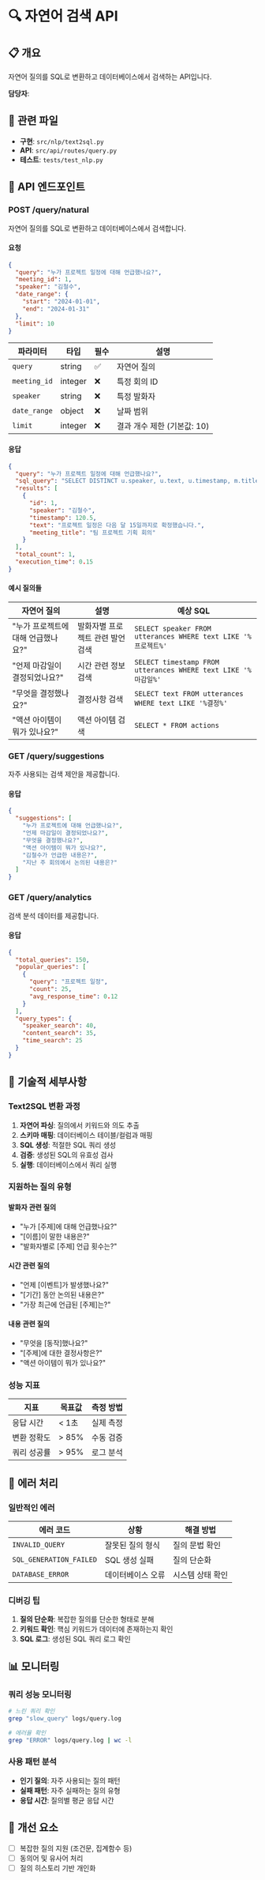 # 🔍 자연어 검색 API

## 📋 개요

자연어 질의를 SQL로 변환하고 데이터베이스에서 검색하는 API입니다.

**담당자**: 

## 🔗 관련 파일

- **구현**: `src/nlp/text2sql.py`
- **API**: `src/api/routes/query.py`
- **테스트**: `tests/test_nlp.py`

## 📡 API 엔드포인트

### POST /query/natural

자연어 질의를 SQL로 변환하고 데이터베이스에서 검색합니다.

#### 요청

```json
{
  "query": "누가 프로젝트 일정에 대해 언급했나요?",
  "meeting_id": 1,
  "speaker": "김철수",
  "date_range": {
    "start": "2024-01-01",
    "end": "2024-01-31"
  },
  "limit": 10
}
```

| 파라미터 | 타입 | 필수 | 설명 |
|----------|------|------|------|
| `query` | string | ✅ | 자연어 질의 |
| `meeting_id` | integer | ❌ | 특정 회의 ID |
| `speaker` | string | ❌ | 특정 발화자 |
| `date_range` | object | ❌ | 날짜 범위 |
| `limit` | integer | ❌ | 결과 개수 제한 (기본값: 10) |

#### 응답

```json
{
  "query": "누가 프로젝트 일정에 대해 언급했나요?",
  "sql_query": "SELECT DISTINCT u.speaker, u.text, u.timestamp, m.title as meeting_title FROM utterances u JOIN meetings m ON u.meeting_id = m.id WHERE u.text LIKE '%프로젝트%' AND u.text LIKE '%일정%' ORDER BY u.timestamp",
  "results": [
    {
      "id": 1,
      "speaker": "김철수",
      "timestamp": 120.5,
      "text": "프로젝트 일정은 다음 달 15일까지로 확정했습니다.",
      "meeting_title": "팀 프로젝트 기획 회의"
    }
  ],
  "total_count": 1,
  "execution_time": 0.15
}
```

#### 예시 질의들

| 자연어 질의 | 설명 | 예상 SQL |
|-------------|------|----------|
| "누가 프로젝트에 대해 언급했나요?" | 발화자별 프로젝트 관련 발언 검색 | `SELECT speaker FROM utterances WHERE text LIKE '%프로젝트%'` |
| "언제 마감일이 결정되었나요?" | 시간 관련 정보 검색 | `SELECT timestamp FROM utterances WHERE text LIKE '%마감일%'` |
| "무엇을 결정했나요?" | 결정사항 검색 | `SELECT text FROM utterances WHERE text LIKE '%결정%'` |
| "액션 아이템이 뭐가 있나요?" | 액션 아이템 검색 | `SELECT * FROM actions` |

### GET /query/suggestions

자주 사용되는 검색 제안을 제공합니다.

#### 응답

```json
{
  "suggestions": [
    "누가 프로젝트에 대해 언급했나요?",
    "언제 마감일이 결정되었나요?",
    "무엇을 결정했나요?",
    "액션 아이템이 뭐가 있나요?",
    "김철수가 언급한 내용은?",
    "지난 주 회의에서 논의된 내용은?"
  ]
}
```

### GET /query/analytics

검색 분석 데이터를 제공합니다.

#### 응답

```json
{
  "total_queries": 150,
  "popular_queries": [
    {
      "query": "프로젝트 일정",
      "count": 25,
      "avg_response_time": 0.12
    }
  ],
  "query_types": {
    "speaker_search": 40,
    "content_search": 35,
    "time_search": 25
  }
}
```

## 🔧 기술적 세부사항

### Text2SQL 변환 과정

1. **자연어 파싱**: 질의에서 키워드와 의도 추출
2. **스키마 매핑**: 데이터베이스 테이블/컬럼과 매핑
3. **SQL 생성**: 적절한 SQL 쿼리 생성
4. **검증**: 생성된 SQL의 유효성 검사
5. **실행**: 데이터베이스에서 쿼리 실행

### 지원하는 질의 유형

#### 발화자 관련 질의
- "누가 [주제]에 대해 언급했나요?"
- "[이름]이 말한 내용은?"
- "발화자별로 [주제] 언급 횟수는?"

#### 시간 관련 질의
- "언제 [이벤트]가 발생했나요?"
- "[기간] 동안 논의된 내용은?"
- "가장 최근에 언급된 [주제]는?"

#### 내용 관련 질의
- "무엇을 [동작]했나요?"
- "[주제]에 대한 결정사항은?"
- "액션 아이템이 뭐가 있나요?"

### 성능 지표

| 지표 | 목표값 | 측정 방법 |
|------|--------|-----------|
| 응답 시간 | < 1초 | 실제 측정 |
| 변환 정확도 | > 85% | 수동 검증 |
| 쿼리 성공률 | > 95% | 로그 분석 |

## 🚨 에러 처리

### 일반적인 에러

| 에러 코드 | 상황 | 해결 방법 |
|-----------|------|-----------|
| `INVALID_QUERY` | 잘못된 질의 형식 | 질의 문법 확인 |
| `SQL_GENERATION_FAILED` | SQL 생성 실패 | 질의 단순화 |
| `DATABASE_ERROR` | 데이터베이스 오류 | 시스템 상태 확인 |

### 디버깅 팁

1. **질의 단순화**: 복잡한 질의를 단순한 형태로 분해
2. **키워드 확인**: 핵심 키워드가 데이터에 존재하는지 확인
3. **SQL 로그**: 생성된 SQL 쿼리 로그 확인

## 📊 모니터링

### 쿼리 성능 모니터링

```bash
# 느린 쿼리 확인
grep "slow_query" logs/query.log

# 에러율 확인
grep "ERROR" logs/query.log | wc -l
```

### 사용 패턴 분석

- **인기 질의**: 자주 사용되는 질의 패턴
- **실패 패턴**: 자주 실패하는 질의 유형
- **응답 시간**: 질의별 평균 응답 시간

## 🔄 개선 요소

- [ ] 복잡한 질의 지원 (조건문, 집계함수 등)
- [ ] 동의어 및 유사어 처리
- [ ] 질의 히스토리 기반 개인화